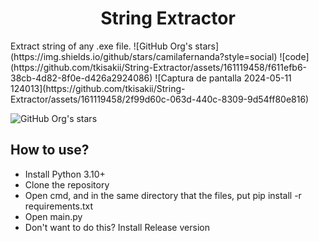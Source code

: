 <h1 align="center"> String Extractor </h1>
Extract string of any .exe file.
 ![GitHub Org's stars](https://img.shields.io/github/stars/camilafernanda?style=social)
![code](https://github.com/tkisakii/String-Extractor/assets/161119458/f611efb6-38cb-4d82-8f0e-d426a2924086)
![Captura de pantalla 2024-05-11 124013](https://github.com/tkisakii/String-Extractor/assets/161119458/2f99d60c-063d-440c-8309-9d54ff80e816)

 ![GitHub Org's stars](https://img.shields.io/github/stars/camilafernanda?style=social)



## How to use?
- Install Python 3.10+
- Clone the repository
- Open cmd, and in the same directory that the files, put pip install -r requirements.txt
- Open main.py
- Don't want to do this? Install Release version

